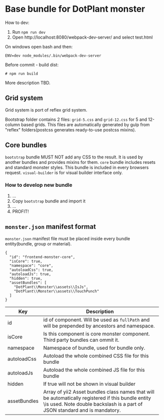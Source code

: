 # Base bundle for DotPlant monster

How to dev:

1. Run `npm run dev`
2. Open http://localhost:8080/webpack-dev-server/ and select test.html

On windows open bash and then:
```
ENV=dev node_modules/.bin/webpack-dev-server
```


Before commit - build dist:
```
# npm run build
```

More description TBD.


## Grid system

Grid system is port of reflex grid system.

Bootstrap folder contains 2 files: `grid-5.css` and `grid-12.css` for 5 and 12-column based grids.
This files are automatically generated by gulp from "reflex" folders(postcss generates ready-to-use postcss mixins).


## Core bundles

`bootstrap` bundle MUST NOT add any CSS to the result. It is used by another bundles and provides mixins for them.
`core` bundle includes resets and standard monster styles. This bundle is included in every browsers request.
`visual-builder` is for visual builder interface only.

### How to develop new bundle

1. ...
2. Copy `bootstrap` bundle and import it
3. ...
4. PROFIT!

## `monster.json` manifest format

`monster.json` manifest file must be placed inside every bundle entity(bundle, group or material).

```
{
  "id": "frontend-monster-core",
  "isCore": true,
  "namespace": "core",
  "autoloadCss": true,
  "autoloadJs": true,
  "hidden": true,
  "assetBundles": [
    "DotPlant\\Monster\\assets\\IsJs",
    "DotPlant\\Monster\\assets\\TouchPunch"
  ]
}
```

| Key | Description |
| --- | --- |
| id  | id of component. Will be used as `fullPath` and will be prepended by ancestors and namespace. |
| isCore | Is this component is core monster component. Third party bundles can ommit it. |
| namespace | Namespace of bundle, used for bundle only. |
| autoloadCss | Autoload the whole combined CSS file for this bundle |
| autoloadJs | Autoload the whole combined JS file for this bundle |
| hidden | If true will not be shown in visual builder |
| assetBundles | Array of yii2 Asset bundles class names that will be automatically registered if this bundle entity \is used. Note double backslash is a part of JSON standard and is mandatory. |

